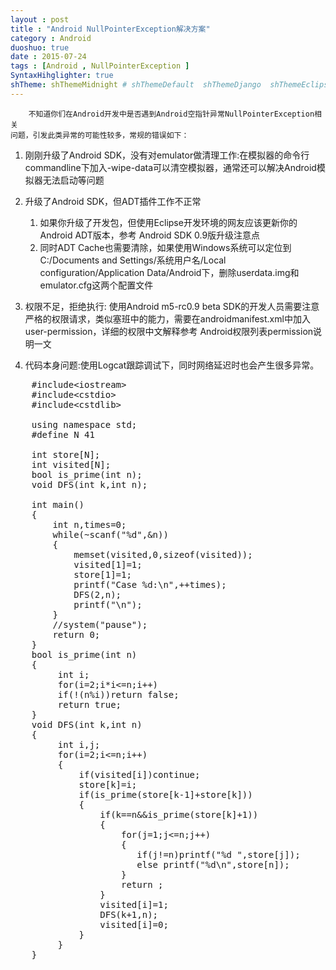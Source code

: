 ```yaml
---
layout : post
title : "Android NullPointerException解决方案"
category : Android
duoshuo: true
date : 2015-07-24
tags : [Android , NullPointerException ]
SyntaxHihglighter: true
shTheme: shThemeMidnight # shThemeDefault  shThemeDjango  shThemeEclipse  shThemeEmacs  shThemeFadeToGrey  shThemeMidnight  shThemeRDark
---
```


		不知道你们在Android开发中是否遇到Android空指针异常NullPointerException相关
	问题，引发此类异常的可能性较多，常规的错误如下：

<!-- more -->

1. 刚刚升级了Android SDK，没有对emulator做清理工作:在模拟器的命令行commandline下加入-wipe-data可以清空模拟器，通常还可以解决Android模拟器无法启动等问题

2. 升级了Android SDK，但ADT插件工作不正常
	1. 如果你升级了开发包，但使用Eclipse开发环境的网友应该更新你的Android ADT版本，参考 Android SDK 0.9版升级注意点
	2. 同时ADT Cache也需要清除，如果使用Windows系统可以定位到C:/Documents and Settings/系统用户名/Local configuration/Application Data/Android下，删除userdata.img和emulator.cfg这两个配置文件

3. 权限不足，拒绝执行: 使用Android m5-rc0.9 beta SDK的开发人员需要注意严格的权限请求，类似塞班中的能力，需要在androidmanifest.xml中加入user-permission，详细的权限中文解释参考 Android权限列表permission说明一文
4. 代码本身问题:使用Logcat跟踪调试下，同时网络延迟时也会产生很多异常。



<!-- more -->

<pre class="brush: c; ">
	#include&lt;iostream&gt;
	#include&lt;cstdio&gt;
	#include&lt;cstdlib&gt;

	using namespace std;
	#define N 41

	int store[N];
	int visited[N];
	bool is_prime(int n);
	void DFS(int k,int n);
	
	int main()
	{
	    int n,times=0;
	    while(~scanf("%d",&n))
	    {
	        memset(visited,0,sizeof(visited));
	        visited[1]=1;
	        store[1]=1;
	        printf("Case %d:\n",++times);
	        DFS(2,n);
	        printf("\n");
	    }
	    //system("pause");
	    return 0;
	}
	bool is_prime(int n)
	{
	     int i;
	     for(i=2;i*i<=n;i++)
	     if(!(n%i))return false;
	     return true;
	}
	void DFS(int k,int n)
	{
	     int i,j;
	     for(i=2;i<=n;i++)
	     {
	         if(visited[i])continue;
	         store[k]=i;
	         if(is_prime(store[k-1]+store[k]))
	         {
	             if(k==n&&is_prime(store[k]+1))
	             {
	                 for(j=1;j<=n;j++)
	                 {
	                    if(j!=n)printf("%d ",store[j]);
	                    else printf("%d\n",store[n]);
	                 }
	                 return ;
	             }
	             visited[i]=1;
	             DFS(k+1,n);
	             visited[i]=0;
	         }
	     }
	}
</pre>

